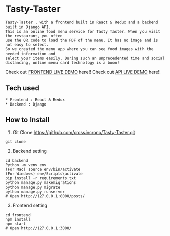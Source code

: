 # Tasty-Taster
```
Tasty-Taster , with a frontend built in React & Redux and a backend built in Django API.
This is an online food menu service for Tasty Taster. When you visit the restaurant, you often
use the QR code to load the PDF of the menu. It has no image and is not easy to select.
So we created the menu app where you can see food images with the needed information and
select your items easily. During such an unprecedented time and social distancing, online menu card technology is a boon!

```
Check out [FRONTEND LIVE DEMO](https://tasty-taster-frontend.herokuapp.com/) here!!
Check out [API LIVE DEMO](https://tasty-taster-backend.herokuapp.com) here!!
## Tech used
```
* Frontend : React & Redux
* Backend : Django
```
## How to Install
1. Git Clone https://github.com/crossincrono/Tasty-Taster.git
```
git clone 
```
2. Backend setting
```
cd backend
Python -m venv env
(For Mac) source env/bin/activate
(For Windows) env/Scripts\activate
pip install -r requirements.txt
python manage.py makemigrations
python manage.py migrate
python manage.py runserver
# Open http://127.0.0.1:8000/posts/
```
3. Frontend setting
```
cd frontend
npm install
npm start
# Open http://127.0.0.1:3000/
```
